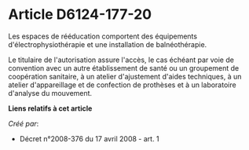 # Article D6124-177-20

Les espaces de rééducation comportent des équipements d'électrophysiothérapie et une installation de balnéothérapie. 

Le titulaire de l'autorisation assure l'accès, le cas échéant par voie de convention avec un autre établissement de santé ou
un groupement de coopération sanitaire, à un atelier d'ajustement d'aides techniques, à un atelier d'appareillage et de
confection de prothèses et à un laboratoire d'analyse du mouvement.

**Liens relatifs à cet article**

_Créé par_:

  - Décret n°2008-376 du 17 avril 2008 - art. 1
